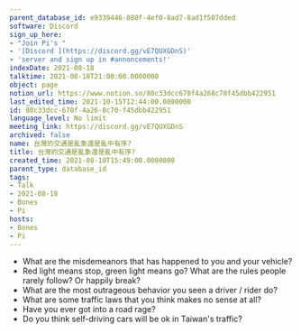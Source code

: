 ```yaml
---
parent_database_id: e9339446-880f-4ef0-8ad7-8ad1f507dded
software: Discord
sign_up_here:
- "Join Pi's "
- '[Discord ](https://discord.gg/vE7QUXGDnS)'
- 'server and sign up in #annoncements!'
indexDate: 2021-08-18
talktime: 2021-08-18T21:00:00.0000000
object: page
notion_url: https://www.notion.so/80c33dcc670f4a268c70f45dbb422951
last_edited_time: 2021-10-15T12:44:00.0000000
id: 80c33dcc-670f-4a26-8c70-f45dbb422951
language_level: No limit
meeting_link: https://discord.gg/vE7QUXGDnS
archived: false
name: 台灣的交通是亂象還是亂中有序?
title: 台灣的交通是亂象還是亂中有序?
created_time: 2021-08-10T15:49:00.0000000
parent_type: database_id
tags:
- Talk
- 2021-08-18
- Bones
- Pi
hosts:
- Bones
- Pi
---
```


   - What are the misdemeanors that has happened to you and your vehicle?
   - Red light means stop, green light means go?
What are the rules people rarely follow? Or happily break?
   - What are the most outrageous behavior you seen a driver / rider do?
   - What are some traffic laws that you think makes no sense at all?
   - Have you ever got into a road rage?
   - Do you think self-driving cars will be ok in Taiwan's traffic?











